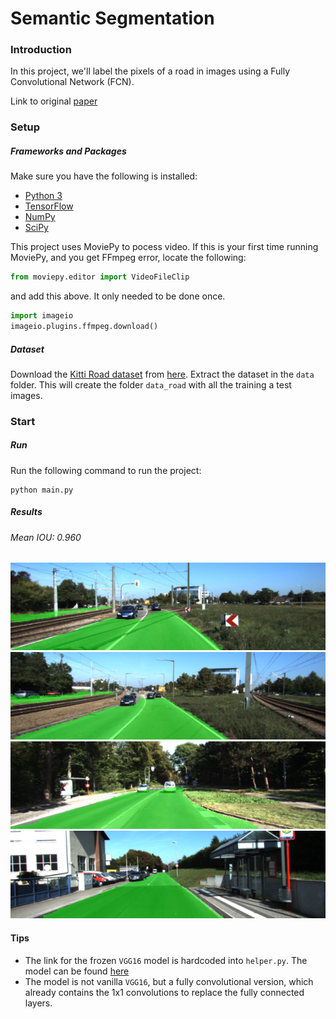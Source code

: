 # Semantic Segmentation
### Introduction
In this project, we'll label the pixels of a road in images using a Fully Convolutional Network (FCN).

Link to original [paper](https://people.eecs.berkeley.edu/~jonlong/long_shelhamer_fcn.pdf)

### Setup
##### Frameworks and Packages
Make sure you have the following is installed:
 - [Python 3](https://www.python.org/)
 - [TensorFlow](https://www.tensorflow.org/)
 - [NumPy](http://www.numpy.org/)
 - [SciPy](https://www.scipy.org/)

This project uses MoviePy to pocess video. If this is your first time running MoviePy, and you get FFmpeg error, locate the following:

```python 
from moviepy.editor import VideoFileClip
```
and add this above. It only needed to be done once.

```python
import imageio
imageio.plugins.ffmpeg.download()
```

##### Dataset
Download the [Kitti Road dataset](http://www.cvlibs.net/datasets/kitti/eval_road.php) from [here](http://www.cvlibs.net/download.php?file=data_road.zip).  Extract the dataset in the `data` folder.  This will create the folder `data_road` with all the training a test images.

### Start
##### Run
Run the following command to run the project:
```
python main.py
```
##### Results

###### Mean IOU: 0.960

![sample](./runs/1521580880.289971/um_000003.png)
![sample](./runs/1521580880.289971/um_000005.png)
![sample](./runs/1521580880.289971/um_000007.png)
![sample](./runs/1521580880.289971/um_000013.png)

#### Tips
- The link for the frozen `VGG16` model is hardcoded into `helper.py`.  The model can be found [here](https://s3-us-west-1.amazonaws.com/udacity-selfdrivingcar/vgg.zip)
- The model is not vanilla `VGG16`, but a fully convolutional version, which already contains the 1x1 convolutions to replace the fully connected layers.
 